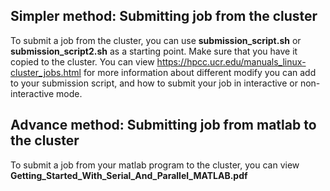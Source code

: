 ## Simpler method: Submitting job from the cluster
To submit a job from the cluster, you can use **submission_script.sh** or **submission_script2.sh** as a starting point.
Make sure that you have it copied to the cluster.
You can view https://hpcc.ucr.edu/manuals_linux-cluster_jobs.html for more information about different modify you can add to your submission script, and how to submit your job in interactive or non-interactive mode.

## Advance method: Submitting job from matlab to the cluster
To submit a job from your matlab program to the cluster, you can view **Getting_Started_With_Serial_And_Parallel_MATLAB.pdf**
